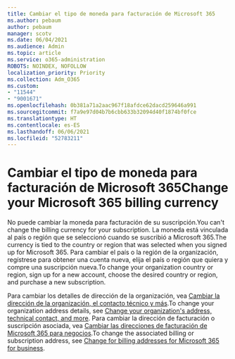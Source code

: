 ```yaml
---
title: Cambiar el tipo de moneda para facturación de Microsoft 365
ms.author: pebaum
author: pebaum
manager: scotv
ms.date: 06/04/2021
ms.audience: Admin
ms.topic: article
ms.service: o365-administration
ROBOTS: NOINDEX, NOFOLLOW
localization_priority: Priority
ms.collection: Adm_O365
ms.custom:
- "11544"
- "9001671"
ms.openlocfilehash: 0b381a71a2aac967f18afdce62dacd259646a991
ms.sourcegitcommit: f7a9e97d04b7b6cbb633b32094d40f1874bf0fce
ms.translationtype: HT
ms.contentlocale: es-ES
ms.lasthandoff: 06/06/2021
ms.locfileid: "52783211"
---
```

# <a name="change-your-microsoft-365-billing-currency"></a><span data-ttu-id="c467a-102">Cambiar el tipo de moneda para facturación de Microsoft 365</span><span class="sxs-lookup"><span data-stu-id="c467a-102">Change your Microsoft 365 billing currency</span></span>

<span data-ttu-id="c467a-103">No puede cambiar la moneda para facturación de su suscripción.</span><span class="sxs-lookup"><span data-stu-id="c467a-103">You can't change the billing currency for your subscription.</span></span> <span data-ttu-id="c467a-104">La moneda está vinculada al país o región que se seleccionó cuando se suscribió a Microsoft 365.</span><span class="sxs-lookup"><span data-stu-id="c467a-104">The currency is tied to the country or region that was selected when you signed up for Microsoft 365.</span></span> <span data-ttu-id="c467a-105">Para cambiar el país o la región de la organización, regístrese para obtener una cuenta nueva, elija el país o región que quiera y compre una suscripción nueva.</span><span class="sxs-lookup"><span data-stu-id="c467a-105">To change your organization country or region, sign up for a new account, choose the desired country or region, and purchase a new subscription.</span></span> 

<span data-ttu-id="c467a-106">Para cambiar los detalles de dirección de la organización, vea [Cambiar la dirección de la organización, el contacto técnico y más](/microsoft-365/admin/manage/change-address-contact-and-more).</span><span class="sxs-lookup"><span data-stu-id="c467a-106">To change your organization address details, see [Change your organization's address, technical contact, and more](/microsoft-365/admin/manage/change-address-contact-and-more).</span></span> <span data-ttu-id="c467a-107">Para cambiar la dirección de facturación o suscripción asociada, vea [Cambiar las direcciones de facturación de Microsoft 365 para negocios](/microsoft-365/commerce/billing-and-payments/change-your-billing-addresses).</span><span class="sxs-lookup"><span data-stu-id="c467a-107">To change the associated billing or subscription address, see [Change for billing addresses for Microsoft 365 for business](/microsoft-365/commerce/billing-and-payments/change-your-billing-addresses).</span></span> 